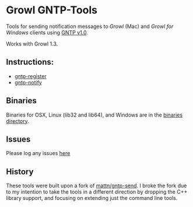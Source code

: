 # Growl GNTP-Tools

Tools for sending notification messages to _Growl_ (Mac) and _Growl for Windows_ clients using [GNTP v1.0](https://github.com/alpayne/Growl-GNTP-Tools/blob/master/docs/GNTP-v1.0.md).

Works with Growl 1.3.

## Instructions:

* [gntp-register](https://github.com/alpayne/Growl-GNTP-Tools/blob/master/docs/gntp-register.md)
* [gntp-notify](https://github.com/alpayne/Growl-GNTP-Tools/blob/master/docs/gntp-notify.md)

## Binaries

Binaries for OSX, Linux (lib32 and lib64), and Windows are in the [binaries directory](https://github.com/alpayne/Growl-GNTP-Tools/tree/master/binaries).

## Issues

Please log any issues [here](https://github.com/alpayne/Growl-GNTP-Tools/issues)


## History

These tools were built upon a fork of [mattn/gntp-send](https://github.com/mattn/gntp-send).  I broke the fork due to my intention to take the tools in a different direction by dropping the C++ library support, and focusing on extending just the command line tools.
